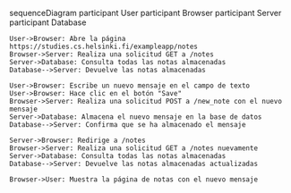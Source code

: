 
sequenceDiagram
    participant User
    participant Browser
    participant Server
    participant Database

    User->Browser: Abre la página https://studies.cs.helsinki.fi/exampleapp/notes
    Browser->Server: Realiza una solicitud GET a /notes
    Server->Database: Consulta todas las notas almacenadas
    Database-->Server: Devuelve las notas almacenadas

    User->Browser: Escribe un nuevo mensaje en el campo de texto
    User->Browser: Hace clic en el botón "Save"
    Browser->Server: Realiza una solicitud POST a /new_note con el nuevo mensaje
    Server->Database: Almacena el nuevo mensaje en la base de datos
    Database-->Server: Confirma que se ha almacenado el mensaje

    Server->Browser: Redirige a /notes
    Browser->Server: Realiza una solicitud GET a /notes nuevamente
    Server->Database: Consulta todas las notas almacenadas
    Database-->Server: Devuelve las notas almacenadas actualizadas

    Browser->User: Muestra la página de notas con el nuevo mensaje
